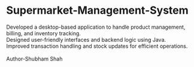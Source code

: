 # Supermarket-Management-System
Developed a desktop-based application to handle product management, billing, and inventory tracking.
<br>
Designed user-friendly interfaces and backend logic using Java.
<br>
Improved transaction handling and stock updates for efficient operations.
<br><br>
Author-Shubham Shah
